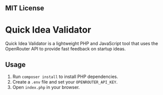 MIT License
-----------

# Quick Idea Validator

Quick Idea Validator is a lightweight PHP and JavaScript tool that uses the OpenRouter API to provide fast feedback on startup ideas.

## Usage
1. Run `composer install` to install PHP dependencies.
2. Create a `.env` file and set your `OPENROUTER_API_KEY`.
3. Open `index.php` in your browser.
